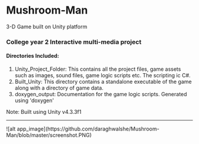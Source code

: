 # Mushroom-Man
3-D Game built on Unity platform

### College year 2 Interactive multi-media project  

#### Directories Included:
1. Unity_Project_Folder: This contains all the project files, game assets such as images, sound files, game logic scripts etc. The scripting ic C#.
2. Built_Unity: This directory contains a standalone executable of the game along with a directory of game data.
3. doxygen_output: Documentation for the game logic scripts. Generated using 'doxygen'  

Note: Built using Unity v4.3.3f1

<hr/>
![alt app_image](https://github.com/daraghwalshe/Mushroom-Man/blob/master/screenshot.PNG)

